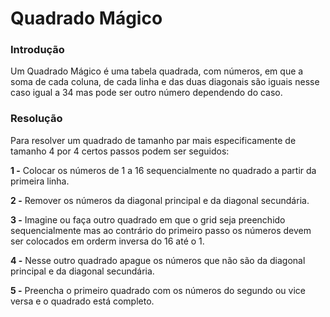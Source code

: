 # Quadrado Mágico

### Introdução

Um Quadrado Mágico é uma tabela quadrada, com números, em que a soma de cada coluna, de cada linha e das duas diagonais são iguais nesse caso igual a 34 mas pode ser outro número dependendo do caso.

### Resolução

Para resolver um quadrado de tamanho par mais especificamente de tamanho 4 por 4 certos passos podem ser seguidos:

**1 -** Colocar os números de 1 a 16 sequencialmente no quadrado a partir da primeira linha.

**2 -** Remover os números da diagonal principal e da diagonal secundária.

**3 -** Imagine ou faça outro quadrado em que o grid seja preenchido sequencialmente mas ao contrário do primeiro passo os números devem ser colocados em orderm inversa do 16 até o 1.

**4 -** Nesse outro quadrado apague os números que não são da diagonal principal e da diagonal secundária.

**5 -** Preencha o primeiro quadrado com os números do segundo ou vice versa e o quadrado está completo.